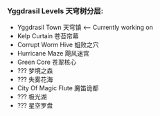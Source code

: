 ### Yggdrasil Levels 天穹树分层:
 - Yggdrasil Town 天穹镇 <-- Currently working on
 - Kelp Curtain 苍苔帘幕
 - Corrupt Worm Hive 蛆败之穴
 - Hurricane Maze 飓风迷宫
 - Green Core 苍翠核心
 - ??? 梦境之森
 - ??? 失雾花海
 - City Of Magic Flute 魔笛诡都
 - ??? 极光湖
 - ??? 星空罗盘